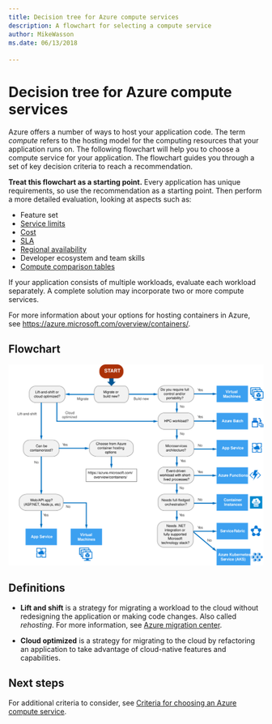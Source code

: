 ```yaml
---
title: Decision tree for Azure compute services
description: A flowchart for selecting a compute service
author: MikeWasson
ms.date: 06/13/2018

---
```


# Decision tree for Azure compute services

Azure offers a number of ways to host your application code. The term *compute* refers to the hosting model for the computing resources that your application runs on. The following flowchart will help you to choose a compute service for your application. The flowchart guides you through a set of key decision criteria to reach a recommendation. 

**Treat this flowchart as a starting point.** Every application has unique requirements, so use the recommendation as a starting point. Then perform a more detailed evaluation, looking at aspects such as:
 
- Feature set
- [Service limits](/azure/azure-subscription-service-limits)
- [Cost](https://azure.microsoft.com/pricing/)
- [SLA](https://azure.microsoft.com/support/legal/sla/)
- [Regional availability](https://azure.microsoft.com/global-infrastructure/services/)
- Developer ecosystem and team skills
- [Compute comparison tables](./compute-comparison.md)

If your application consists of multiple workloads, evaluate each workload separately. A complete solution may incorporate two or more compute services.

For more information about your options for hosting containers in Azure, see https://azure.microsoft.com/overview/containers/.

## Flowchart

![](../images/compute-decision-tree.svg)

## Definitions

- **Lift and shift** is a strategy for migrating a workload to the cloud without redesigning the application or making code changes. Also called *rehosting*. For more information, see [Azure migration center](https://azure.microsoft.com/migration/).

- **Cloud optimized** is a strategy for migrating to the cloud by refactoring an application to take advantage of cloud-native features and capabilities.

## Next steps

For additional criteria to consider, see [Criteria for choosing an Azure compute service](./compute-comparison.md).
